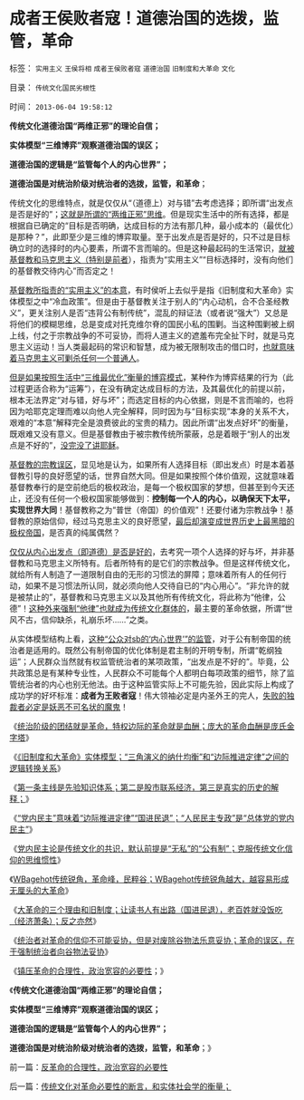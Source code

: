 # 成者王侯败者寇！道德治国的选拨，监管，革命

标签： `实用主义` `王侯将相` `成者王侯败者寇` `道德治国` `旧制度和大革命` `文化` 

目录： `传统文化国民劣根性`

时间： `2013-06-04 19:58:12`

**传统文化道德治国“两维正邪”的理论自信；**

**实体模型“三维博弈”观察道德治国的误区；**

**道德治国的逻辑是“监管每个人的内心世界”；**

**道德治国是对统治阶级对统治者的选拨，监管，和革命**；

传统文化的思维特点，就是仅仅从“（道德上）对与错”去考虑选择；即所谓“出发点是否是好的”；[这就是所谓的“两维正邪”思维](../../../2013/5/28/革命是正邪的逻辑，不可能是自由的选择.md)。但是现实生活中的所有选择，都是根据自已确定的“目标是否明确，达成目标的方法有那几种，最小成本的（最优化）是那种？”，此即至少是三维的博弈取量。至于出发点是否是好的，只不过是目标确立时的选择时的内心要素，所谓不言而喻的。但是这种最起码的生活常识，[就被基督教和马克思主义（特别是前者](../../../2013/5/15/为什么毛棍能冒充基督徒，能挑动基督教围剿个人主义？.md)），指责为“实用主义”“目标选择时，没有向他们的基督教交待内心”而否定之！

[基督教所指责的“实用主义”的本意](../../../2010/11/2/社会进化论是实用科学.md)，有时侯听上去似乎是指《旧制度和大革命》实体模型之中“冷血政策”。但是由于基督教关注于别人的“内心动机，合不合圣经教义”，更关注别人是否“违背公有制传统”，混乱的辩证法（或者说“强大”）又总是将他们的模糊思维，总是变成对托克维尔脊的国民小私的围剿。当这种围剿被上纲上线，付之于宗教战争的不可妥协，而将人道主义的遮羞布完全扯下时，就是马克思主义运动！当人类最起码的常识和智慧，成为被无限制攻击的借口时，[也就意味着马克思主义可剿杀任何一个普通人](../../../2013/5/25/卢梭和马克思，极权主义的启蒙大师，及基督教.md)。

[但是如果按照生活中“三维最优化”衡量的博弈模式](../../../2013/6/1/社会进化论解译“把权力关进笼子，把权利放出来”.md)，某种作为博弈结果的行为（此过程更适合称为“运筹”），在没有确定达成目标的方法，及其最优化的前提以前，根本无法界定“对与错，好与坏”；而选定目标的内心依据，则是不言而喻的，也将因为哈耶克定理而难以向他人完全解释，同时因为与“目标实现”本身的关系不大，艰难的“本意”解释完全是浪费彼此的宝贵的精力。因此所谓“出发点好坏”的衡量，既艰难又没有意义。但是基督教由于被宗教传统所蒙蔽，总是着眼于“别人的出发点是不好的”，[没完没了讲耶稣](../../../2013/4/9/不信神的广东土著给传教士扣“讲耶稣”的帽子；.md)。

[基督教的宗教误区](../../../2013/5/12/进化论的生存淘汰是对栖息地的争夺，奴隶制和剥削的诞生.md)，显见地是认为，如果所有人选择目标（即出发点）时是本着基督教引导的良好愿望的话，世界自然大同。但是如果按照个体价值观，这就意味着基督教奉行的是空前绝后的极权政治，是每一个极权国家的梦想，但甚至到今天还止，还没有任何一个极权国家能够做到：**控制每一个人的内心，以确保天下太平，实现世界大同**！基督教称之为“普世（帝国）的价值观”！还要付诸为宗教战争！基督教的原始信仰，经过马克思主义的良好愿望，[最后却演变成世界历史上最黑暗的极权帝国](../../../2013/5/25/卢梭和马克思，极权主义的启蒙大师，及基督教.md)，是否真的纯属偶然？

[仅仅从内心出发点（即道德）是否是好的](../../../2008/6/3/道德啊，世间邪恶，均以汝为名！.md)，去考究一项个人选择的好与坏，并非基督教和马克思主义所特有。后者所特有的是它们的宗教战争。但是这样传统文化，就给所有人制造了一道限制自由的无形的习惯法的屏障；意味着所有人的任何行动，如果不是习惯法所认同，就必须向他人交待自已的“内心用心”。“非允许的就是被禁止的”，基督教和马克思主义以及其他所有传统文化，将此称为“他律，公德”！[这种外来强制“他律”也就成为传统文化群体的](../../../2012/5/14/囚徒博弈！公德是通往奴役之路的命门！.md)，最主要的革命依据，所谓“世风不古，信仰缺杀，礼崩乐坏……”之类。

从实体模型结构上看，[这种“公众对sb的‘内心世界’”的监管](../../../2013/1/3/政府监管社会，就是国家主义.md)，对于公有制帝国的统治者是适用的。既然公有制帝国的优化体制是君主制的开明专制，所谓“乾纲独运”；人民群众当然就有权监管统治者的某项政策，“出发点是不好的”。毕竟，公共政策总是有某种专业性，人民群众不可能每个人都明白每项政策的细节，除了监管统治者的内心也别无他法。由于这种监管实际上不可能先验，因此实际上构成了成功学的好坏标准：**成者为王败者寇**！伟大领袖必定是内圣外王的完人，[失败的独裁者必定是妖恶不可名状的魔鬼](../../../2011/11/25/传统道德对“暴君，独裁者”是妖魔化的；.md)！

《[统治阶级的团结就是革命，特权边际的革命就是血酬；庞大的革命血酬是庞氏金字塔](../../../2013/6/1/革命血酬“炮打庆功楼”.md)》

《[《旧制度和大革命》实体模型；“三角演义的纳什均衡”和“边际推进定律”之间的逻辑转换关系](../../../2013/6/1/社会进化论解译“把权力关进笼子，把权利放出来”.md)》

《[第一条主线是先验知识体系；第二是股市联系经济，第三是真实的历史的解释；](../../../2013/6/1/实体社会学“知其所以然”的三条主线.md)》

《[“党内民主”意味着“边际推进定律”“国进民退”；“人民民主专政”是“总体党的党内民主”](../../../2013/6/2/韩寒“不革命”的直觉正确与“人民民主专政”.md)》

《[党内民主论是传统文化的共识，默认前提是“无私”的“公有制”；克服传统文化信仰的思维惯性](../../../2013/6/2/党内民主论是传统文化的共识，“润物细无声”.md)》

《[WBagehot传统锐角，革命峰，民粹谷；WBagehot传统锐角越大，越容易形成无厘头的大革命](../../../2013/6/2/革命峰，民粹谷,WBagehot传统锐角.md)》

《[大革命的三个理由和旧制度；让读书人有出路（国进民退），老百姓就没饭吃（经济萧条）；反之亦然](../../../2013/6/3/大革命的三个理由和旧制度；张鸣教授的误区；.md)》

《[统治者对革命的信仰不可能妥协，但是对废除谷物法乐意妥协；革命的误区，在于强制统治者向谷物法妥协](../../../2013/6/3/大革命终致极权，反谷物法终有民主.md)》

《[镇压革命的合理性，政治宽容的必要性](../../../2013/6/4/反革命的合理性，政治宽容的必要性.md)；》

《**传统文化道德治国“两维正邪”的理论自信；**

**实体模型“三维博弈”观察道德治国的误区；**

**道德治国的逻辑是“监管每个人的内心世界”；**

**道德治国是对统治阶级对统治者的选拨，监管，和革命**；》



前一篇：[反革命的合理性，政治宽容的必要性](../../../2013/6/4/反革命的合理性，政治宽容的必要性.md)

后一篇：[传统文化对革命必要性的断言，和实体社会学的衡量；](../../../2013/6/4/传统文化对革命必要性的断言，和实体社会学的衡量；.md)